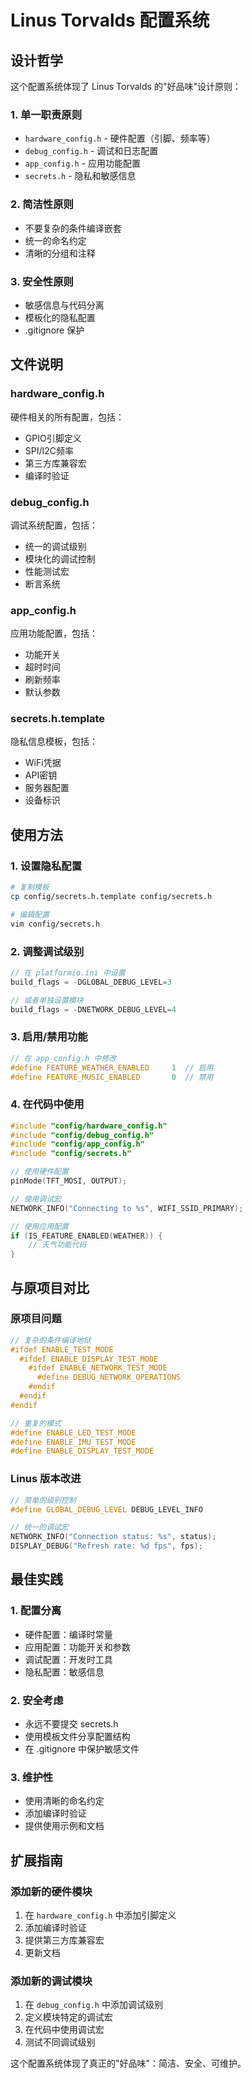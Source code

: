 # Linus Torvalds 配置系统

## 设计哲学

这个配置系统体现了 Linus Torvalds 的"好品味"设计原则：

### 1. 单一职责原则
- `hardware_config.h` - 硬件配置（引脚、频率等）
- `debug_config.h` - 调试和日志配置
- `app_config.h` - 应用功能配置
- `secrets.h` - 隐私和敏感信息

### 2. 简洁性原则
- 不要复杂的条件编译嵌套
- 统一的命名约定
- 清晰的分组和注释

### 3. 安全性原则
- 敏感信息与代码分离
- 模板化的隐私配置
- .gitignore 保护

## 文件说明

### hardware_config.h
硬件相关的所有配置，包括：
- GPIO引脚定义
- SPI/I2C频率
- 第三方库兼容宏
- 编译时验证

### debug_config.h
调试系统配置，包括：
- 统一的调试级别
- 模块化的调试控制
- 性能测试宏
- 断言系统

### app_config.h
应用功能配置，包括：
- 功能开关
- 超时时间
- 刷新频率
- 默认参数

### secrets.h.template
隐私信息模板，包括：
- WiFi凭据
- API密钥
- 服务器配置
- 设备标识

## 使用方法

### 1. 设置隐私配置
```bash
# 复制模板
cp config/secrets.h.template config/secrets.h

# 编辑配置
vim config/secrets.h
```

### 2. 调整调试级别
```cpp
// 在 platformio.ini 中设置
build_flags = -DGLOBAL_DEBUG_LEVEL=3

// 或者单独设置模块
build_flags = -DNETWORK_DEBUG_LEVEL=4
```

### 3. 启用/禁用功能
```cpp
// 在 app_config.h 中修改
#define FEATURE_WEATHER_ENABLED     1  // 启用
#define FEATURE_MUSIC_ENABLED       0  // 禁用
```

### 4. 在代码中使用
```cpp
#include "config/hardware_config.h"
#include "config/debug_config.h"
#include "config/app_config.h"
#include "config/secrets.h"

// 使用硬件配置
pinMode(TFT_MOSI, OUTPUT);

// 使用调试宏
NETWORK_INFO("Connecting to %s", WIFI_SSID_PRIMARY);

// 使用应用配置
if (IS_FEATURE_ENABLED(WEATHER)) {
    // 天气功能代码
}
```

## 与原项目对比

### 原项目问题
```cpp
// 复杂的条件编译地狱
#ifdef ENABLE_TEST_MODE
  #ifdef ENABLE_DISPLAY_TEST_MODE
    #ifdef ENABLE_NETWORK_TEST_MODE
      #define DEBUG_NETWORK_OPERATIONS
    #endif
  #endif
#endif

// 重复的模式
#define ENABLE_LED_TEST_MODE
#define ENABLE_IMU_TEST_MODE
#define ENABLE_DISPLAY_TEST_MODE
```

### Linus 版本改进
```cpp
// 简单的级别控制
#define GLOBAL_DEBUG_LEVEL DEBUG_LEVEL_INFO

// 统一的调试宏
NETWORK_INFO("Connection status: %s", status);
DISPLAY_DEBUG("Refresh rate: %d fps", fps);
```

## 最佳实践

### 1. 配置分离
- 硬件配置：编译时常量
- 应用配置：功能开关和参数
- 调试配置：开发时工具
- 隐私配置：敏感信息

### 2. 安全考虑
- 永远不要提交 secrets.h
- 使用模板文件分享配置结构
- 在 .gitignore 中保护敏感文件

### 3. 维护性
- 使用清晰的命名约定
- 添加编译时验证
- 提供使用示例和文档

## 扩展指南

### 添加新的硬件模块
1. 在 `hardware_config.h` 中添加引脚定义
2. 添加编译时验证
3. 提供第三方库兼容宏
4. 更新文档

### 添加新的调试模块
1. 在 `debug_config.h` 中添加调试级别
2. 定义模块特定的调试宏
3. 在代码中使用调试宏
4. 测试不同调试级别

这个配置系统体现了真正的"好品味"：简洁、安全、可维护。
